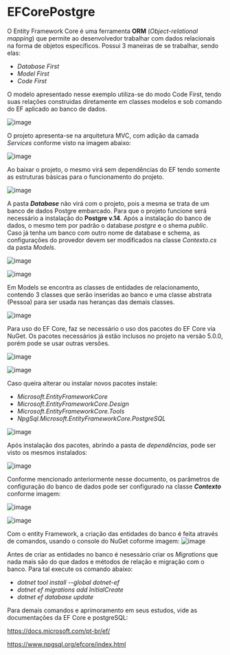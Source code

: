 # EFCorePostgre

O Entity Framework Core é uma ferramenta **ORM** (_Object-relational mapping_) que permite ao desenvolvedor trabalhar com dados relacionais na forma de objetos específicos.
Possui 3 maneiras de se trabalhar, sendo elas:
- _Database First_
- _Model First_
- _Code First_

O modelo apresentado nesse exemplo utiliza-se do modo Code First, tendo suas relações construidas diretamente em classes modelos e sob comando do EF aplicado ao banco de dados.

![image](https://user-images.githubusercontent.com/79027384/162597947-44e2c97d-e53a-4166-94fd-30a17d1c8242.png)

O projeto apresenta-se na arquitetura MVC, com adição da camada _Services_ conforme visto na imagem abaixo:

![image](https://user-images.githubusercontent.com/79027384/162598032-b7206de2-aacb-41b8-9158-6d8d902d3f2f.png)

Ao baixar o projeto, o mesmo virá sem dependências do EF tendo somente as estruturas básicas para o funcionamento do projeto.

![image](https://user-images.githubusercontent.com/79027384/162597957-3f6f11f8-2a5a-4d92-a876-712f177da01f.png)

A pasta **_Database_** não virá com o projeto, pois a mesma se trata de um banco de dados Postgre embarcado. Para que o projeto funcione será necessário a instalação do **__Postgre v.14__**.
Após a instalação do banco de dados, o mesmo tem por padrão o database _postgre_ e o shema _public_. Caso já tenha um banco com outro nome de database e schema, as configurações do provedor devem ser modificados na classe _Contexto.cs_ da pasta _Models_.

![image](https://user-images.githubusercontent.com/79027384/162598017-9dae250d-d243-42df-9d4e-cd18c1a6c5bc.png)

![image](https://user-images.githubusercontent.com/79027384/162598041-ffd0acfd-695a-4fac-9f1e-74ceedb28126.png)

Em Models se encontra as classes de entidades de relacionamento, contendo 3 classes que serão inseridas ao banco e uma classe abstrata (Pessoa) para ser usada nas heranças das demais classes.

![image](https://user-images.githubusercontent.com/79027384/162598050-cdd430a6-0a7b-4786-b5f2-7bc2b7548e0f.png)

Para uso do EF Core, faz se necessário o uso dos pacotes do EF Core via NuGet. Os pacotes necessários já estão inclusos no projeto na versão 5.0.0, porém pode se usar outras versões.

![image](https://user-images.githubusercontent.com/79027384/162598082-e730b8ad-3833-470b-9072-06bad5f48809.png)

![image](https://user-images.githubusercontent.com/79027384/162598109-e9ad2980-af90-4902-ad42-569ec8661eb7.png)

Caso queira alterar ou instalar novos pacotes instale:
- _Microsoft.EntityFrameworkCore_
- _Microsoft.EntityFrameworkCore.Design_
- _Microsoft.EntityFrameworkCore.Tools_
- _NpgSql.Microsoft.EntityFrameworkCore.PostgreSQL_

![image](https://user-images.githubusercontent.com/79027384/162598143-bf05e604-c25f-4b28-b5c9-101730a99afa.png)

Após instalação dos pacotes, abrindo a pasta de _dependências_, pode ser visto os mesmos instalados:

![image](https://user-images.githubusercontent.com/79027384/162598152-dea55097-94d3-4297-acb5-51d59831fefd.png)

Conforme mencionado anteriormente nesse documento, os parâmetros de configuração do banco de dados pode ser configurado na classe **_Contexto_** conforme imagem:

![image](https://user-images.githubusercontent.com/79027384/162598164-8f1bd69a-6655-4c2f-b59a-7965824c7abf.png)

![image](https://user-images.githubusercontent.com/79027384/162646491-902cc11a-067e-493d-a87e-cca472b9fe67.png)

Com o entity Framework, a criação das entidades do banco é feita através de comandos, usando o console do NuGet coforme imagem:
![image](https://user-images.githubusercontent.com/79027384/162646558-2a2bc1ff-9e0f-4348-9ddd-dc22a7872eec.png)

Antes de criar as entidades no banco é nesessário criar os _Migrations_ que nada mais são do que dados e métodos de relação e migração com o banco. Para tal execute os comando abaixo:
- _dotnet tool install --global dotnet-ef_
- _dotnet ef migrations add InitialCreate_
- _dotnet ef database update_

Para demais comandos e aprimoramento em seus estudos, vide as documentações da EF Core e postgreSQL:

https://docs.microsoft.com/pt-br/ef/

https://www.npgsql.org/efcore/index.html
